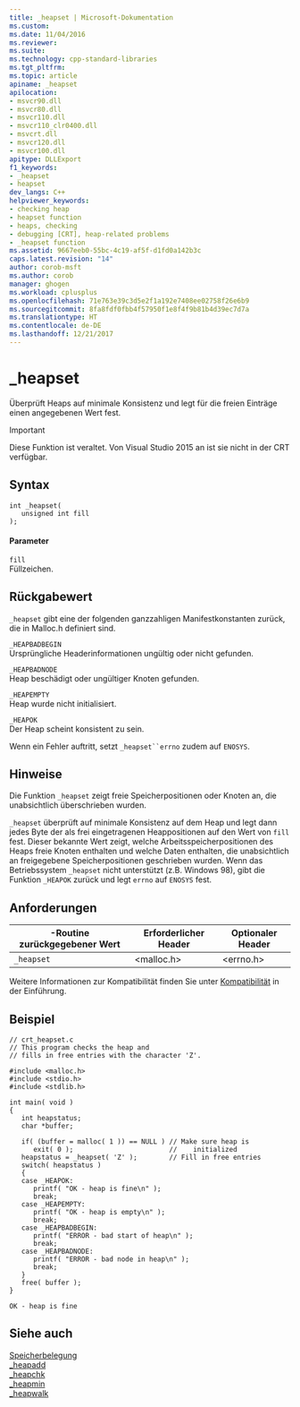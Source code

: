 ```yaml
---
title: _heapset | Microsoft-Dokumentation
ms.custom: 
ms.date: 11/04/2016
ms.reviewer: 
ms.suite: 
ms.technology: cpp-standard-libraries
ms.tgt_pltfrm: 
ms.topic: article
apiname: _heapset
apilocation:
- msvcr90.dll
- msvcr80.dll
- msvcr110.dll
- msvcr110_clr0400.dll
- msvcrt.dll
- msvcr120.dll
- msvcr100.dll
apitype: DLLExport
f1_keywords:
- _heapset
- heapset
dev_langs: C++
helpviewer_keywords:
- checking heap
- heapset function
- heaps, checking
- debugging [CRT], heap-related problems
- _heapset function
ms.assetid: 9667eeb0-55bc-4c19-af5f-d1fd0a142b3c
caps.latest.revision: "14"
author: corob-msft
ms.author: corob
manager: ghogen
ms.workload: cplusplus
ms.openlocfilehash: 71e763e39c3d5e2f1a192e7408ee02758f26e6b9
ms.sourcegitcommit: 8fa8fdf0fbb4f57950f1e8f4f9b81b4d39ec7d7a
ms.translationtype: HT
ms.contentlocale: de-DE
ms.lasthandoff: 12/21/2017
---
```

# <a name="heapset"></a>_heapset
Überprüft Heaps auf minimale Konsistenz und legt für die freien Einträge einen angegebenen Wert fest.  
  
> [!IMPORTANT]
>  Diese Funktion ist veraltet. Von Visual Studio 2015 an ist sie nicht in der CRT verfügbar.  
  
## <a name="syntax"></a>Syntax  
  
```  
int _heapset(   
   unsigned int fill   
);  
```  
  
#### <a name="parameters"></a>Parameter  
 `fill`  
 Füllzeichen.  
  
## <a name="return-value"></a>Rückgabewert  
 `_heapset` gibt eine der folgenden ganzzahligen Manifestkonstanten zurück, die in Malloc.h definiert sind.  
  
 `_HEAPBADBEGIN`  
 Ursprüngliche Headerinformationen ungültig oder nicht gefunden.  
  
 `_HEAPBADNODE`  
 Heap beschädigt oder ungültiger Knoten gefunden.  
  
 `_HEAPEMPTY`  
 Heap wurde nicht initialisiert.  
  
 `_HEAPOK`  
 Der Heap scheint konsistent zu sein.  
  
 Wenn ein Fehler auftritt, setzt `_heapset``errno` zudem auf `ENOSYS`.  
  
## <a name="remarks"></a>Hinweise  
 Die Funktion `_heapset` zeigt freie Speicherpositionen oder Knoten an, die unabsichtlich überschrieben wurden.  
  
 `_heapset` überprüft auf minimale Konsistenz auf dem Heap und legt dann jedes Byte der als frei eingetragenen Heappositionen auf den Wert von `fill` fest. Dieser bekannte Wert zeigt, welche Arbeitsspeicherpositionen des Heaps freie Knoten enthalten und welche Daten enthalten, die unabsichtlich an freigegebene Speicherpositionen geschrieben wurden. Wenn das Betriebssystem `_heapset` nicht unterstützt (z.B. Windows 98), gibt die Funktion `_HEAPOK` zurück und legt `errno` auf `ENOSYS` fest.  
  
## <a name="requirements"></a>Anforderungen  
  
|-Routine zurückgegebener Wert|Erforderlicher Header|Optionaler Header|  
|-------------|---------------------|---------------------|  
|`_heapset`|\<malloc.h>|\<errno.h>|  
  
 Weitere Informationen zur Kompatibilität finden Sie unter [Kompatibilität](../c-runtime-library/compatibility.md) in der Einführung.  
  
## <a name="example"></a>Beispiel  
  
```  
// crt_heapset.c  
// This program checks the heap and  
// fills in free entries with the character 'Z'.  
  
#include <malloc.h>  
#include <stdio.h>  
#include <stdlib.h>  
  
int main( void )  
{  
   int heapstatus;  
   char *buffer;  
  
   if( (buffer = malloc( 1 )) == NULL ) // Make sure heap is   
      exit( 0 );                        //    initialized       
   heapstatus = _heapset( 'Z' );        // Fill in free entries   
   switch( heapstatus )  
   {  
   case _HEAPOK:  
      printf( "OK - heap is fine\n" );  
      break;  
   case _HEAPEMPTY:  
      printf( "OK - heap is empty\n" );  
      break;  
   case _HEAPBADBEGIN:  
      printf( "ERROR - bad start of heap\n" );  
      break;  
   case _HEAPBADNODE:  
      printf( "ERROR - bad node in heap\n" );  
      break;  
   }  
   free( buffer );  
}  
```  
  
```Output  
OK - heap is fine  
```  
  
## <a name="see-also"></a>Siehe auch  
 [Speicherbelegung](../c-runtime-library/memory-allocation.md)   
 [_heapadd](../c-runtime-library/heapadd.md)   
 [_heapchk](../c-runtime-library/reference/heapchk.md)   
 [_heapmin](../c-runtime-library/reference/heapmin.md)   
 [_heapwalk](../c-runtime-library/reference/heapwalk.md)